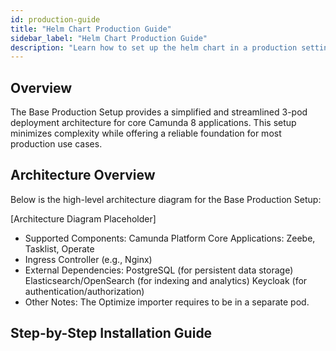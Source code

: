 ```yaml
---
id: production-guide
title: "Helm Chart Production Guide"
sidebar_label: "Helm Chart Production Guide"
description: "Learn how to set up the helm chart in a production setting."
---
```


## Overview

The Base Production Setup provides a simplified and streamlined 3-pod deployment architecture for core Camunda 8 applications. This setup minimizes complexity while offering a reliable foundation for most production use cases.

## Architecture Overview

Below is the high-level architecture diagram for the Base Production Setup:

[Architecture Diagram Placeholder]

- Supported Components:
  Camunda Platform Core Applications: Zeebe, Tasklist, Operate
- Ingress Controller (e.g., Nginx)
- External Dependencies:
  PostgreSQL (for persistent data storage)
  Elasticsearch/OpenSearch (for indexing and analytics)
  Keycloak (for authentication/authorization)
- Other Notes:
  The Optimize importer requires to be in a separate pod.

## Step-by-Step Installation Guide
